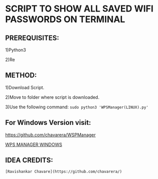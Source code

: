 # SCRIPT TO SHOW ALL SAVED WIFI PASSWORDS ON TERMINAL

## PREREQUISITES:
  1)Python3
  
  2)Re

## METHOD:
  1)Download Script.
  
  2)Move to folder where script is downloaded.
  
  3)Use the following command:
    `sudo python3 'WPSManager(LINUX).py'`

## For Windows Version visit:
  https://github.com/chavarera/WSPManager
  
  [WPS MANAGER WINDOWS](https://github.com/chavarera/WSPManager)
  
  
## IDEA CREDITS: 
    [Ravishankar Chavare](https://github.com/chavarera/)
